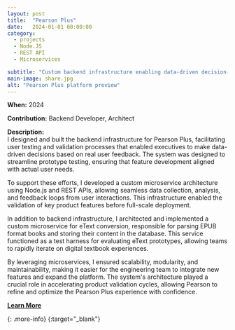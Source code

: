 ```yaml
---
layout: post
title:  "Pearson Plus"
date:   2024-01-01 00:00:00
category:
  - projects
  - Node.JS
  - REST API
  - Microservices

subtitle: "Custom backend infrastructure enabling data-driven decision-making and eText conversion"
main-image: share.jpg
alt: "Pearson Plus platform preview"
---
```


**When:** 2024

**Contribution:** Backend Developer, Architect

**Description:**  
I designed and built the backend infrastructure for Pearson Plus, facilitating user testing and validation processes that enabled executives to make data-driven decisions based on real user feedback. The system was designed to streamline prototype testing, ensuring that feature development aligned with actual user needs.

To support these efforts, I developed a custom microservice architecture using Node.js and REST APIs, allowing seamless data collection, analysis, and feedback loops from user interactions. This infrastructure enabled the validation of key product features before full-scale deployment.

In addition to backend infrastructure, I architected and implemented a custom microservice for eText conversion, responsible for parsing EPUB format books and storing their content in the database. This service functioned as a test harness for evaluating eText prototypes, allowing teams to rapidly iterate on digital textbook experiences.

By leveraging microservices, I ensured scalability, modularity, and maintainability, making it easier for the engineering team to integrate new features and expand the platform. The system's architecture played a crucial role in accelerating product validation cycles, allowing Pearson to refine and optimize the Pearson Plus experience with confidence.

**[Learn More]**

[Learn More]: https://www.pearson.com/en-us/pearsonplus.html
{: .more-info}
{:target="_blank"}